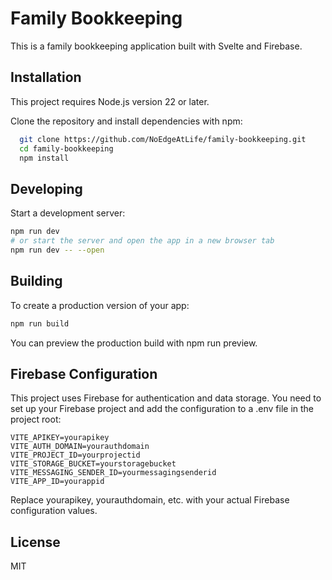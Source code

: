 # Family Bookkeeping

This is a family bookkeeping application built with Svelte and Firebase.

## Installation 

This project requires Node.js version 22 or later.

Clone the repository and install dependencies with npm:

```bash 
  git clone https://github.com/NoEdgeAtLife/family-bookkeeping.git
  cd family-bookkeeping
  npm install
```

## Developing

Start a development server:

```bash
npm run dev
# or start the server and open the app in a new browser tab
npm run dev -- --open
```

## Building
To create a production version of your app:
```bash
npm run build
```

You can preview the production build with npm run preview.

## Firebase Configuration
This project uses Firebase for authentication and data storage. You need to set up your Firebase project and add the configuration to a .env file in the project root:

```
VITE_APIKEY=yourapikey
VITE_AUTH_DOMAIN=yourauthdomain
VITE_PROJECT_ID=yourprojectid
VITE_STORAGE_BUCKET=yourstoragebucket
VITE_MESSAGING_SENDER_ID=yourmessagingsenderid
VITE_APP_ID=yourappid
```
Replace yourapikey, yourauthdomain, etc. with your actual Firebase configuration values.

## License
MIT